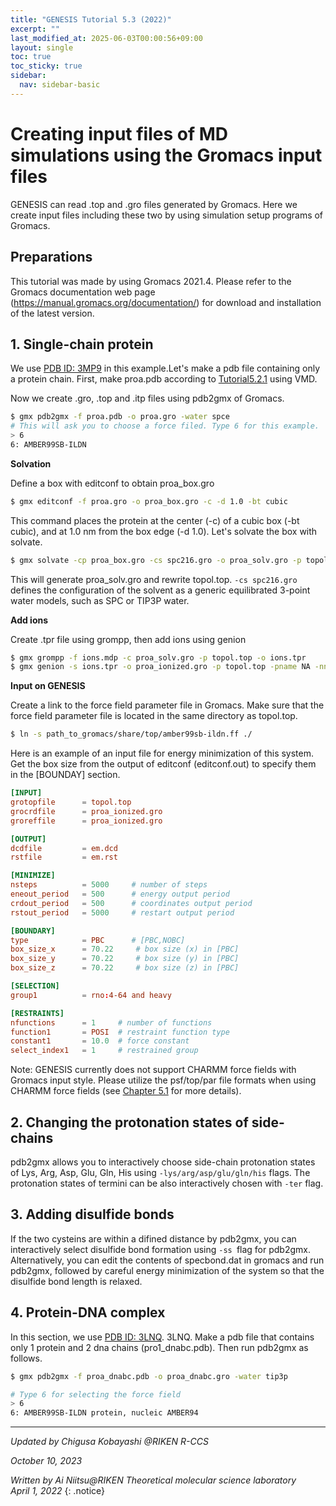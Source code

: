 ```yaml
---
title: "GENESIS Tutorial 5.3 (2022)"
excerpt: ""
last_modified_at: 2025-06-03T00:00:56+09:00
layout: single
toc: true
toc_sticky: true
sidebar:
  nav: sidebar-basic
---
```


# Creating input files of MD simulations using the Gromacs input files

GENESIS can read .top and .gro files generated by Gromacs. Here we
create input files including these two by using simulation setup
programs of Gromacs.

## Preparations

This tutorial was made by using Gromacs 2021.4. Please refer to the
Gromacs documentation web page
(<https://manual.gromacs.org/documentation/>) for download and
installation of the latest version.

## 1. Single-chain protein 

We use [PDB ID: 3MP9](https://www.rcsb.org/structure/3MP9) in this example.Let's make a pdb file
containing only a protein chain. First, make proa.pdb according to
[Tutorial5.2.1](/tutorials/genesis_tutorial_5.2_2022/#1_Single-chain_protein) using VMD.

Now we create .gro, .top and .itp files using pdb2gmx of Gromacs.


```bash
$ gmx pdb2gmx -f proa.pdb -o proa.gro -water spce
# This will ask you to choose a force filed. Type 6 for this example.
> 6
6: AMBER99SB-ILDN

```

**Solvation**

Define a box with editconf to obtain proa_box.gro


```bash
$ gmx editconf -f proa.gro -o proa_box.gro -c -d 1.0 -bt cubic

```

This command places the protein at the center (-c) of a cubic box (-bt cubic), and at 1.0 nm from the box edge (-d 1.0). Let's solvate the box
with solvate.


```bash
$ gmx solvate -cp proa_box.gro -cs spc216.gro -o proa_solv.gro -p topol.top

```

This will generate proa_solv.gro and rewrite topol.top. `-cs spc216.gro`
defines the configuration of the solvent as a generic equilibrated
3-point water models, such as SPC or TIP3P water.

**Add ions**

Create .tpr file using grompp, then add ions using genion


```bash
$ gmx grompp -f ions.mdp -c proa_solv.gro -p topol.top -o ions.tpr
$ gmx genion -s ions.tpr -o proa_ionized.gro -p topol.top -pname NA -nname CL –neutral

```

**Input on GENESIS**

Create a link to the force field parameter file in Gromacs. Make sure
that the force field parameter file is located in the same directory as
topol.top.


```bash
$ ln -s path_to_gromacs/share/top/amber99sb-ildn.ff ./

```

Here is an example of an input file for energy minimization of this
system. Get the box size from the output of editconf (editconf.out) to
specify them in the \[BOUNDAY\] section.


```toml
[INPUT]
grotopfile      = topol.top
grocrdfile      = proa_ionized.gro
groreffile      = proa_ionized.gro

[OUTPUT]
dcdfile         = em.dcd
rstfile         = em.rst

[MINIMIZE]
nsteps          = 5000     # number of steps
eneout_period   = 500      # energy output period
crdout_period   = 500      # coordinates output period
rstout_period   = 5000     # restart output period

[BOUNDARY]
type            = PBC      # [PBC,NOBC]
box_size_x      = 70.22     # box size (x) in [PBC]
box_size_y      = 70.22     # box size (y) in [PBC]
box_size_z      = 70.22     # box size (z) in [PBC]

[SELECTION]
group1          = rno:4-64 and heavy

[RESTRAINTS]
nfunctions      = 1     # number of functions
function1       = POSI  # restraint function type
constant1       = 10.0  # force constant
select_index1   = 1     # restrained group

```

Note: GENESIS currently does not support CHARMM force fields with
Gromacs input style. Please utilize the psf/top/par file formats when
using CHARMM force fields (see [Chapter 5.1](/tutorials/genesis_tutorial_5.1_2022/) for more details).

## 2. Changing the protonation states of side-chains 

pdb2gmx allows you to interactively choose side-chain protonation states
of Lys, Arg, Asp, Glu, Gln, His using `-lys/arg/asp/glu/gln/his` flags.
The protonation states of termini can be also interactively chosen with
`-ter` flag.

##  3. Adding disulfide bonds

If the two cysteins are within a difined distance by pdb2gmx, you can
interactively select disulfide bond formation using `-ss `flag for
pdb2gmx. Alternatively, you can edit the contents of specbond.dat in
gromacs and run pdb2gmx, followed by careful energy minimization of the
system so that the disulfide bond length is relaxed.

##  4. Protein-DNA complex

In this section, we use [PDB ID: 3LNQ](https://www.rcsb.org/structure/3LNQ). 3LNQ. Make a pdb file that contains only 1
protein and 2 dna chains (pro1_dnabc.pdb). Then run pdb2gmx as follows.


```bash
$ gmx pdb2gmx -f proa_dnabc.pdb -o proa_dnabc.gro -water tip3p

# Type 6 for selecting the force field
> 6
6: AMBER99SB-ILDN protein, nucleic AMBER94

```

------------------------------------------------------------------------

*Updated by Chigusa Kobayashi \@RIKEN R-CCS*

*October 10, 2023*

*Written by Ai Niitsu@RIKEN Theoretical molecular science laboratory\
April 1, 2022*
{: .notice}

